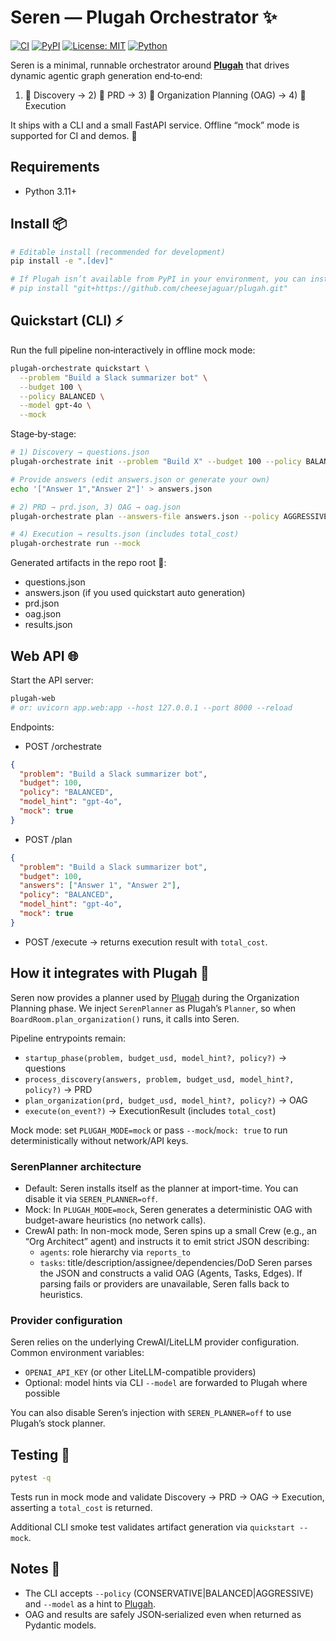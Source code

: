 # Seren — Plugah Orchestrator ✨

[![CI](https://github.com/cheesejaguar/seren/actions/workflows/ci.yml/badge.svg)](https://github.com/cheesejaguar/seren/actions/workflows/ci.yml)
[![PyPI](https://img.shields.io/pypi/v/plugah-orchestrator.svg)](https://pypi.org/project/plugah-orchestrator/)
[![License: MIT](https://img.shields.io/badge/License-MIT-green.svg)](LICENSE)
[![Python](https://img.shields.io/badge/python-3.11%20%7C%203.12%20%7C%203.13-blue.svg)](#)

Seren is a minimal, runnable orchestrator around **[Plugah](https://github.com/cheesejaguar/plugah)** that drives dynamic agentic graph generation end‑to‑end:

1) 🔎 Discovery → 2) 📝 PRD → 3) 🧩 Organization Planning (OAG) → 4) 🚀 Execution

It ships with a CLI and a small FastAPI service. Offline “mock” mode is supported for CI and demos. 🧪

## Requirements

- Python 3.11+

## Install 📦

```bash
# Editable install (recommended for development)
pip install -e ".[dev]"

# If Plugah isn’t available from PyPI in your environment, you can install from GitHub:
# pip install "git+https://github.com/cheesejaguar/plugah.git"
```

## Quickstart (CLI) ⚡️

Run the full pipeline non‑interactively in offline mock mode:

```bash
plugah-orchestrate quickstart \
  --problem "Build a Slack summarizer bot" \
  --budget 100 \
  --policy BALANCED \
  --model gpt-4o \
  --mock
```

Stage‑by‑stage:

```bash
# 1) Discovery → questions.json
plugah-orchestrate init --problem "Build X" --budget 100 --policy BALANCED --model gpt-4o --mock

# Provide answers (edit answers.json or generate your own)
echo '["Answer 1","Answer 2"]' > answers.json

# 2) PRD → prd.json, 3) OAG → oag.json
plugah-orchestrate plan --answers-file answers.json --policy AGGRESSIVE --mock

# 4) Execution → results.json (includes total_cost)
plugah-orchestrate run --mock
```

Generated artifacts in the repo root 📁:

- questions.json
- answers.json (if you used quickstart auto generation)
- prd.json
- oag.json
- results.json

## Web API 🌐

Start the API server:

```bash
plugah-web
# or: uvicorn app.web:app --host 127.0.0.1 --port 8000 --reload
```

Endpoints:

- POST /orchestrate

```json
{
  "problem": "Build a Slack summarizer bot",
  "budget": 100,
  "policy": "BALANCED",
  "model_hint": "gpt-4o",
  "mock": true
}
```

- POST /plan

```json
{
  "problem": "Build a Slack summarizer bot",
  "budget": 100,
  "answers": ["Answer 1", "Answer 2"],
  "policy": "BALANCED",
  "model_hint": "gpt-4o",
  "mock": true
}
```

- POST /execute → returns execution result with `total_cost`.

## How it integrates with Plugah 🔌

Seren now provides a planner used by [Plugah](https://github.com/cheesejaguar/plugah) during the Organization Planning phase. We inject `SerenPlanner` as Plugah’s `Planner`, so when `BoardRoom.plan_organization()` runs, it calls into Seren.

Pipeline entrypoints remain:

- `startup_phase(problem, budget_usd, model_hint?, policy?)` → questions
- `process_discovery(answers, problem, budget_usd, model_hint?, policy?)` → PRD
- `plan_organization(prd, budget_usd, model_hint?, policy?)` → OAG
- `execute(on_event?)` → ExecutionResult (includes `total_cost`)

Mock mode: set `PLUGAH_MODE=mock` or pass `--mock`/`mock: true` to run deterministically without network/API keys.

### SerenPlanner architecture

- Default: Seren installs itself as the planner at import-time. You can disable it via `SEREN_PLANNER=off`.
- Mock: In `PLUGAH_MODE=mock`, Seren generates a deterministic OAG with budget-aware heuristics (no network calls).
- CrewAI path: In non-mock mode, Seren spins up a small Crew (e.g., an “Org Architect” agent) and instructs it to emit strict JSON describing:
  - `agents`: role hierarchy via `reports_to`
  - `tasks`: title/description/assignee/dependencies/DoD
  Seren parses the JSON and constructs a valid OAG (Agents, Tasks, Edges). If parsing fails or providers are unavailable, Seren falls back to heuristics.

### Provider configuration

Seren relies on the underlying CrewAI/LiteLLM provider configuration. Common environment variables:
- `OPENAI_API_KEY` (or other LiteLLM-compatible providers)
- Optional: model hints via CLI `--model` are forwarded to Plugah where possible

You can also disable Seren’s injection with `SEREN_PLANNER=off` to use Plugah’s stock planner.

## Testing 🧪

```bash
pytest -q
```

Tests run in mock mode and validate Discovery → PRD → OAG → Execution, asserting a `total_cost` is returned.

Additional CLI smoke test validates artifact generation via `quickstart --mock`.

## Notes 🧭

- The CLI accepts `--policy` (CONSERVATIVE|BALANCED|AGGRESSIVE) and `--model` as a hint to [Plugah](https://github.com/cheesejaguar/plugah).
- OAG and results are safely JSON‑serialized even when returned as Pydantic models.
